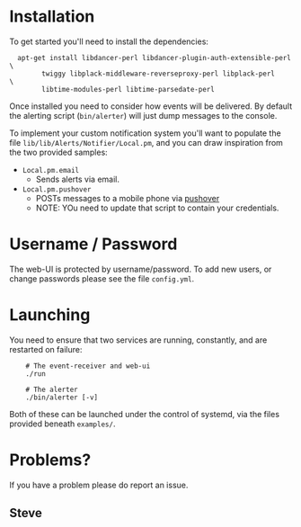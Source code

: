 # Installation

To get started you'll need to install the dependencies:

	  apt-get install libdancer-perl libdancer-plugin-auth-extensible-perl \
            twiggy libplack-middleware-reverseproxy-perl libplack-perl     \
            libtime-modules-perl libtime-parsedate-perl

Once installed you need to consider how events will be delivered.  By default
the alerting script (`bin/alerter`) will just dump messages to the console.

To implement your custom notification system you'll want to populate the
file `lib/lib/Alerts/Notifier/Local.pm`, and you can draw inspiration from
the two provided samples:

* `Local.pm.email`
   * Sends alerts via email.
* `Local.pm.pushover`
   * POSTs messages to a mobile phone via [pushover](http://pushover.net/)
   * NOTE: YOu need to update that script to contain your credentials.



# Username / Password

The web-UI is protected by username/password.  To add new users, or change
passwords please see the file `config.yml`.


# Launching

You need to ensure that two services are running, constantly, and are restarted
on failure:

        # The event-receiver and web-ui
        ./run

        # The alerter
        ./bin/alerter [-v]

Both of these can be launched under the control of systemd, via the files provided
beneath `examples/`.


# Problems?

If you have a problem please do report an issue.


Steve
-- 

